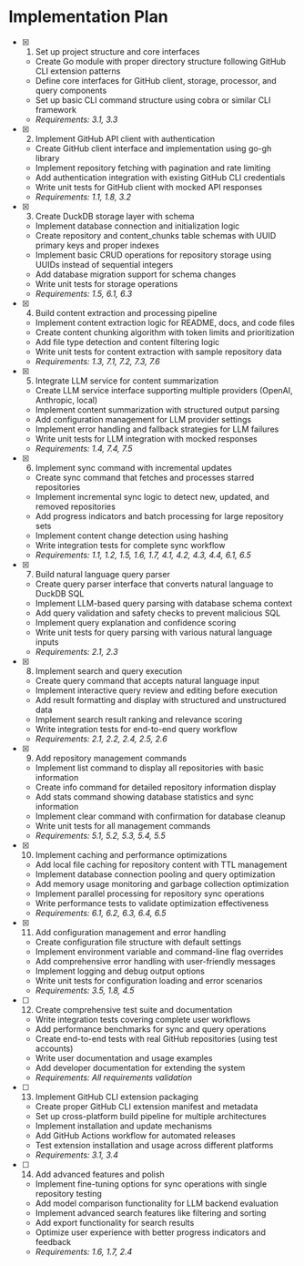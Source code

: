 # Implementation Plan

- [x] 1. Set up project structure and core interfaces
  - Create Go module with proper directory structure following GitHub CLI extension patterns
  - Define core interfaces for GitHub client, storage, processor, and query components
  - Set up basic CLI command structure using cobra or similar CLI framework
  - _Requirements: 3.1, 3.3_

- [x] 2. Implement GitHub API client with authentication
  - Create GitHub client interface and implementation using go-gh library
  - Implement repository fetching with pagination and rate limiting
  - Add authentication integration with existing GitHub CLI credentials
  - Write unit tests for GitHub client with mocked API responses
  - _Requirements: 1.1, 1.8, 3.2_

- [x] 3. Create DuckDB storage layer with schema
  - Implement database connection and initialization logic
  - Create repository and content_chunks table schemas with UUID primary keys and proper indexes
  - Implement basic CRUD operations for repository storage using UUIDs instead of sequential integers
  - Add database migration support for schema changes
  - Write unit tests for storage operations
  - _Requirements: 1.5, 6.1, 6.3_

- [x] 4. Build content extraction and processing pipeline
  - Implement content extraction logic for README, docs, and code files
  - Create content chunking algorithm with token limits and prioritization
  - Add file type detection and content filtering logic
  - Write unit tests for content extraction with sample repository data
  - _Requirements: 1.3, 7.1, 7.2, 7.3, 7.6_

- [x] 5. Integrate LLM service for content summarization
  - Create LLM service interface supporting multiple providers (OpenAI, Anthropic, local)
  - Implement content summarization with structured output parsing
  - Add configuration management for LLM provider settings
  - Implement error handling and fallback strategies for LLM failures
  - Write unit tests for LLM integration with mocked responses
  - _Requirements: 1.4, 7.4, 7.5_

- [x] 6. Implement sync command with incremental updates
  - Create sync command that fetches and processes starred repositories
  - Implement incremental sync logic to detect new, updated, and removed repositories
  - Add progress indicators and batch processing for large repository sets
  - Implement content change detection using hashing
  - Write integration tests for complete sync workflow
  - _Requirements: 1.1, 1.2, 1.5, 1.6, 1.7, 4.1, 4.2, 4.3, 4.4, 6.1, 6.5_

- [x] 7. Build natural language query parser
  - Create query parser interface that converts natural language to DuckDB SQL
  - Implement LLM-based query parsing with database schema context
  - Add query validation and safety checks to prevent malicious SQL
  - Implement query explanation and confidence scoring
  - Write unit tests for query parsing with various natural language inputs
  - _Requirements: 2.1, 2.3_

- [x] 8. Implement search and query execution
  - Create query command that accepts natural language input
  - Implement interactive query review and editing before execution
  - Add result formatting and display with structured and unstructured data
  - Implement search result ranking and relevance scoring
  - Write integration tests for end-to-end query workflow
  - _Requirements: 2.1, 2.2, 2.4, 2.5, 2.6_

- [x] 9. Add repository management commands
  - Implement list command to display all repositories with basic information
  - Create info command for detailed repository information display
  - Add stats command showing database statistics and sync information
  - Implement clear command with confirmation for database cleanup
  - Write unit tests for all management commands
  - _Requirements: 5.1, 5.2, 5.3, 5.4, 5.5_

- [x] 10. Implement caching and performance optimizations
  - Add local file caching for repository content with TTL management
  - Implement database connection pooling and query optimization
  - Add memory usage monitoring and garbage collection optimization
  - Implement parallel processing for repository sync operations
  - Write performance tests to validate optimization effectiveness
  - _Requirements: 6.1, 6.2, 6.3, 6.4, 6.5_

- [x] 11. Add configuration management and error handling
  - Create configuration file structure with default settings
  - Implement environment variable and command-line flag overrides
  - Add comprehensive error handling with user-friendly messages
  - Implement logging and debug output options
  - Write unit tests for configuration loading and error scenarios
  - _Requirements: 3.5, 1.8, 4.5_

- [ ] 12. Create comprehensive test suite and documentation
  - Write integration tests covering complete user workflows
  - Add performance benchmarks for sync and query operations
  - Create end-to-end tests with real GitHub repositories (using test accounts)
  - Write user documentation and usage examples
  - Add developer documentation for extending the system
  - _Requirements: All requirements validation_

- [ ] 13. Implement GitHub CLI extension packaging
  - Create proper GitHub CLI extension manifest and metadata
  - Set up cross-platform build pipeline for multiple architectures
  - Implement installation and update mechanisms
  - Add GitHub Actions workflow for automated releases
  - Test extension installation and usage across different platforms
  - _Requirements: 3.1, 3.4_

- [ ] 14. Add advanced features and polish
  - Implement fine-tuning options for sync operations with single repository testing
  - Add model comparison functionality for LLM backend evaluation
  - Implement advanced search features like filtering and sorting
  - Add export functionality for search results
  - Optimize user experience with better progress indicators and feedback
  - _Requirements: 1.6, 1.7, 2.4_